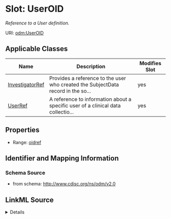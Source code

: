 # Slot: UserOID


_Reference to a User definition._



URI: [odm:UserOID](http://www.cdisc.org/ns/odm/v2.0/UserOID)



<!-- no inheritance hierarchy -->




## Applicable Classes

| Name | Description | Modifies Slot |
| --- | --- | --- |
[InvestigatorRef](InvestigatorRef.md) | Provides a reference to the user who created the SubjectData record in the so... |  yes  |
[UserRef](UserRef.md) | A reference to information about a specific user of a clinical data collectio... |  yes  |







## Properties

* Range: [oidref](oidref.md)





## Identifier and Mapping Information







### Schema Source


* from schema: http://www.cdisc.org/ns/odm/v2.0




## LinkML Source

<details>
```yaml
name: UserOID
description: Reference to a User definition.
from_schema: http://www.cdisc.org/ns/odm/v2.0
rank: 1000
alias: UserOID
domain_of:
- InvestigatorRef
- UserRef
range: oidref

```
</details>